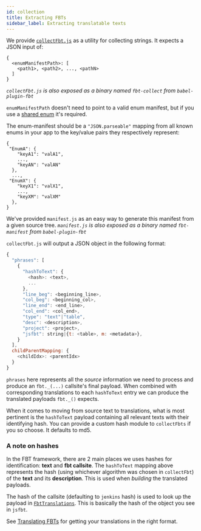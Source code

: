 ```yaml
---
id: collection
title: Extracting FBTs
sidebar_label: Extracting translatable texts
---
```

We provide
[`collectFbt.js`](https://github.com/facebook/fbt/blob/master/packages/babel-plugin-fbt/bin/collectFBT.js)
as a utility for collecting strings.  It expects a JSON input of:
```
{
  <enumManifestPath>: [
    <path1>, <path2>, ..., <pathN>
  ]
}
```
_`collectFbt.js` is also exposed as a binary named `fbt-collect` from `babel-plugin-fbt`_

`enumManifestPath` doesn't need to point to a valid enum manifest, but if you use a [shared enum](enums#shared-enums) it's required.

The enum-manifest should be a `"JSON.parseable"` mapping from all known enums in your app to the key/value pairs they respectively represent:
```
{
 "EnumA": {
    "keyA1": "valA1",
    ...,
    "keyAN": "valAN"
  },
  ...,
 "EnumX": {
    "keyX1": "valX1",
    ...,
    "keyXM": "valXM"
  },
}
```
We've provided `manifest.js` as an easy way to generate this manifest from a given source tree.
_`manifest.js` is also exposed as a binary named `fbt-manifest` from `babel-plugin-fbt`_

`collectFbt.js` will output a JSON object in the following format:

```js
{
  "phrases": [
    {
      "hashToText": {
        <hash>: <text>,
        ...
      },
      "line_beg": <beginning_line>,
      "col_beg": <beginning_col>,
      "line_end": <end_line>,
      "col_end": <col_end>,
      "type": "text"|"table",
      "desc": <description>,
      "project": <project>,
      "jsfbt": string|{t: <table>, m: <metadata>},
    }
  ],
  childParentMapping: {
    <childIdx>: <parentIdx>
  }
}
```

`phrases` here represents all the *source* information we need to
process and produce an `fbt._(...)` callsite's final payload.  When
combined with corresponding translations to each `hashToText` entry we
can produce the translated payloads `fbt._()` expects.

When it comes to moving from source text to translations, what is most
pertinent is the `hashToText` payload containing all relevant texts
with their identifying hash.  You can provide a custom hash module to
`collectFbts` if you so choose.  It defaults to md5.

### A note on hashes

In the FBT framework, there are 2 main places we uses hashes for
identification: **text** and **fbt callsite**.  The `hashToText` mapping
above represents the hash (using whichever algorithm was chosen in
`collectFbt`) of the **text** and its **description**.  This is used
when *building* the translated payloads.

The hash of the callsite (defaulting to `jenkins` hash) is used to
look up the payload in
[`FbtTranslations`](https://github.com/facebook/fbt/blob/master/runtime/nonfb/FbtTranslations.js).
This is basically the hash of the object you see in `jsfbt`.

See [Translating FBTs](translating) for getting your translations in
the right format.

